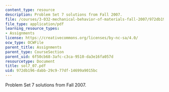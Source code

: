 ```yaml
---
content_type: resource
description: Problem Set 7 solutions from Fall 2007.
file: /courses/3-032-mechanical-behavior-of-materials-fall-2007/972db196dabb29c977df14699a9015bc_sol7_07.pdf
file_type: application/pdf
learning_resource_types:
- Assignments
license: https://creativecommons.org/licenses/by-nc-sa/4.0/
ocw_type: OCWFile
parent_title: Assignments
parent_type: CourseSection
parent_uid: 6f50cb68-3afc-c3ca-9510-da3e16fa057d
resourcetype: Document
title: sol7_07.pdf
uid: 972db196-dabb-29c9-77df-14699a9015bc
---
```

Problem Set 7 solutions from Fall 2007.